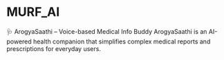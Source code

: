 # MURF_AI
🩺 ArogyaSaathi – Voice-based Medical Info Buddy ArogyaSaathi is an AI-powered health companion that simplifies complex medical reports and prescriptions for everyday users.
